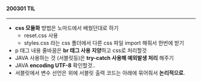 #### 200301 TIL

---

- **css 모듈화** 방법은 노마드에서 배웠던대로 하기
  - reset.css 사용
  - styles.css 라는 css 폴더에서 다른 css 파일 import 해줘서 한번에 받기
- p 태그 내용 줄바꿈은 **br 태그 사용 지양**하고 css로 처리할것
- JAVA 사용하는 것 (서블릿등)은 **try-catch 사용해 예외발생 처리** 해주기
- JAVA **encoding UTF-8** 확인할것..
- 서블릿에서 변수 선언은 위에 서블릿 출력 코드는 아래에 묶어줘서 **논리적으로**.

